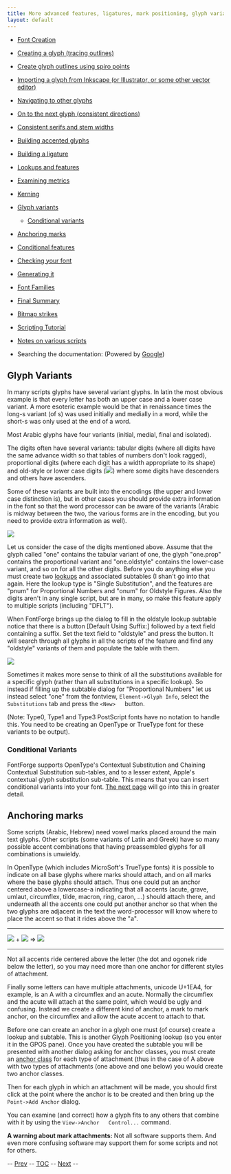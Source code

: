 ```yaml
---
title: More advanced features, ligatures, mark positioning, glyph variants
layout: default
---
```



-   [Font Creation](editexample.html#FontCreate)
-   [Creating a glyph (tracing outlines)](editexample.html#CharCreate)
-   [Create glyph outlines using spiro points](editspiro.html)
-   [Importing a glyph from Inkscape (or Illustrator, or some other
    vector editor)](importexample.html)
-   [Navigating to other glyphs](editexample2.html#Navigating)
-   [On to the next glyph (consistent
    directions)](editexample2.html#Creating-o)
-   [Consistent serifs and stem
    widths](editexample3.html#consistent-stems)
-   [Building accented glyphs](editexample4.html#accents)
-   [Building a ligature](editexample4.html#ligature)
-   [Lookups and features](editexample4.html#lookups)
-   [Examining metrics](editexample5.html#metrics)
-   [Kerning](editexample5.html#Kerning)
-   [Glyph variants](editexample6.html#Variants)
    -   [Conditional variants](editexample6.html#Conditional)

-   [Anchoring marks](editexample6.html#Marks)
-   [Conditional features](editexample6-5.html#Conditional)
-   [Checking your font](editexample7.html#checking)
-   [Generating it](editexample7.html#generating)
-   [Font Families](editexample7.html#Families)
-   [Final Summary](editexample7.html#summary)
-   [Bitmap strikes](editexample8.html)
-   [Scripting Tutorial](scripting-tutorial.html)
-   [Notes on various scripts](scriptnotes.html#Special)
-   Searching the documentation: (Powered by
    [Google](http://www.google.com/))

Glyph Variants
--------------

In many scripts glyphs have several variant glyphs. In latin the most
obvious example is that every letter has both an upper case and a lower
case variant. A more esoteric example would be that in renaissance times
the long-s variant (of s) was used initially and medially in a word,
while the short-s was only used at the end of a word.

Most Arabic glyphs have four variants (initial, medial, final and
isolated).

The digits often have several variants: tabular digits (where all digits
have the same advance width so that tables of numbers don't look
ragged), proportional digits (where each digit has a width appropriate
to its shape) and old-style or lower case digits (![](img/lcdigits.png))
where some digits have descenders and others have ascenders.

Some of these variants are built into the encodings (the upper and lower
case distinction is), but in other cases you should provide extra
information in the font so that the word processor can be aware of the
variants (Arabic is midway between the two, the various forms are in the
encoding, but you need to provide extra information as well).

![](img/subtable-oldstyle.png)

Let us consider the case of the digits
mentioned above. Assume that the glyph called "one" contains the tabular
variant of one, the glyph "one.prop" contains the proportional variant
and "one.oldstyle" contains the lower-case variant, and so on for all
the other digits. Before you do anything else you must create two
[lookups](editexample4.html#lookups) and associated subtables (I shan't
go into that again. Here the lookup type is "Single Substitution", and
the features are "pnum" for Proportional Numbers and "onum" for Oldstyle
Figures. Also the digits aren't in any single script, but are in many,
so make this feature apply to multiple scripts (including "DFLT").

When FontForge brings up the dialog to fill in the oldstyle lookup
subtable notice that there is a button [Default Using Suffix:] followed
by a text field containing a suffix. Set the text field to "oldstyle"
and press the button. It will search through all glyphs in all the
scripts of the feature and find any "oldstyle" variants of them and
populate the table with them.

![](img/glyphinfo-one.png)

Sometimes it makes more sense to think of all the
substitutions available for a specific glyph (rather than all
substitutions in a specific lookup). So instead if filling up the
subtable dialog for "Proportional Numbers" let us instead select "one"
from the fontview, `Element->Glyph Info`, select the `Substitutions` tab
and press the `<New>   `button.

(Note: Type0, Type1 and Type3 PostScript fonts have no notation to
handle this. You need to be creating an OpenType or TrueType font for
these variants to be output).

### Conditional Variants

FontForge supports OpenType's Contextual Substitution and Chaining
Contextual Substitution sub-tables, and to a lesser extent, Apple's
contextual glyph substitution sub-table. This means that you can insert
conditional variants into your font. [The next
page](editexample6-5.html#Conditional) will go into this in greater
detail.

Anchoring marks
---------------

Some scripts (Arabic, Hebrew) need vowel marks placed around the main
text glyphs. Other scripts (some variants of Latin and Greek) have so
many possible accent combinations that having preassembled glyphs for
all combinations is unwieldy.

In OpenType (which includes MicroSoft's TrueType fonts) it is possible
to indicate on all base glyphs where marks should attach, and on all
marks where the base glyphs should attach. Thus one could put an anchor
centered above a lowercase-a indicating that all accents (acute, grave,
umlaut, circumflex, tilde, macron, ring, caron, ...) should attach
there, and underneath all the accents one could put another anchor so
that when the two glyphs are adjacent in the text the word-processor
will know where to place the accent so that it rides above the "a".

--------------------------- - ------------------------------- --- ----------------------
![](img/a_with_anchor.png)  + ![](img/grave_with_anchor.png)  =\> ![](img/agrave_anchored.png)
--------------------------- - ------------------------------- --- ----------------------

Not all accents ride centered above the letter (the dot and ogonek ride
below the letter), so you may need more than one anchor for different
styles of attachment.

Finally some letters can have multiple attachments, unicode U+1EA4, for
example, is an A with a circumflex and an acute. Normally the circumflex
and the acute will attach at the same point, which would be ugly and
confusing. Instead we create a different kind of anchor, a mark to mark
anchor, on the circumflex and allow the acute accent to attach to that.

Before one can create an anchor in a glyph one must (of course) create a
lookup and subtable. This is another Glyph Positioning lookup (so you
enter it in the GPOS pane). Once you have created the subtable you will
be presented with another dialog asking for anchor classes, you must
create an [anchor class](overview.html#Anchors) for each type of
attachment (thus in the case of A above with two types of attachments
(one above and one below) you would create two anchor classes.

Then for each glyph in which an attachment will be made, you should
first click at the point where the anchor is to be created and then
bring up the `Point->Add Anchor` dialog.

You can examine (and correct) how a glyph fits to any others that
combine with it by using the `View->Anchor   Control...` command.

**A warning about mark attachments:** Not all software supports them.
And even more confusing software may support them for some scripts and
not for others.

-- [Prev](editexample5.html) -- [TOC](overview.html) --
[Next](editexample6-5.html) --
